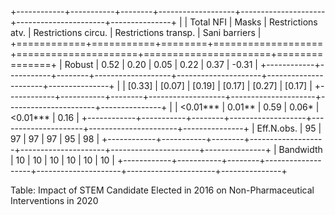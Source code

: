 
+------------+-----------+--------+-------------------+---------------------+----------------------+---------------+
|            | Total NFI | Masks  | Restrictions atv. | Restrictions circu. | Restrictions transp. | Sani barriers |
+============+===========+========+===================+=====================+======================+===============+
| Robust     | 0.52      | 0.20   | 0.05              | 0.22                | 0.37                 | -0.31         |
+------------+-----------+--------+-------------------+---------------------+----------------------+---------------+
|            | [0.33]    | [0.07] | [0.19]            | [0.17]              | [0.27]               | [0.17]        |
+------------+-----------+--------+-------------------+---------------------+----------------------+---------------+
|            | <0.01***  | 0.01** | 0.59              | 0.06*               | <0.01***             | 0.16          |
+------------+-----------+--------+-------------------+---------------------+----------------------+---------------+
| Eff.N.obs. | 95        | 97     | 97                | 97                  | 95                   | 98            |
+------------+-----------+--------+-------------------+---------------------+----------------------+---------------+
| Bandwidth  | 10        | 10     | 10                | 10                  | 10                   | 10            |
+------------+-----------+--------+-------------------+---------------------+----------------------+---------------+

Table: Impact of STEM Candidate Elected in 2016 on Non-Pharmaceutical Interventions in 2020
